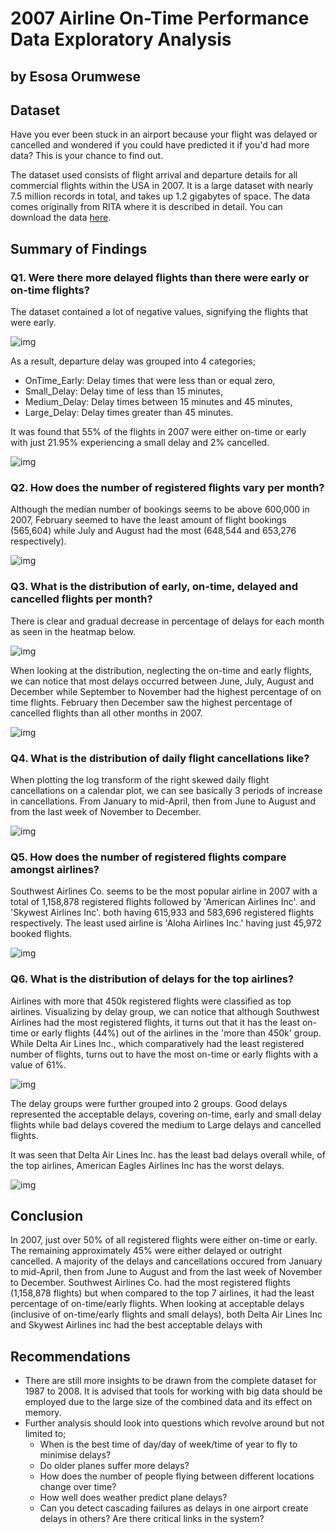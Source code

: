 # 2007 Airline On-Time Performance Data Exploratory Analysis
## by Esosa Orumwese

## Dataset
Have you ever been stuck in an airport because your flight was delayed or cancelled and wondered if you could have predicted it if you'd had more data? This is your chance to find out. 

The dataset used consists of flight arrival and departure details for all commercial flights within the USA in 2007. It is a large dataset with nearly 7.5 million records in total, and takes up 1.2 gigabytes of space. The data comes originally from RITA where it is described in detail. You can download the data [here](https://dataverse.harvard.edu/dataset.xhtml?persistentId=doi:10.7910/DVN/HG7NV7).


## Summary of Findings
### Q1. Were there more delayed flights than there were early or on-time flights?
The dataset contained a lot of negative values, signifying the flights that were early.

![img](figures/hist_flight_delay_minus25_to_30.png)

As a result, departure delay was grouped into 4 categories;
* OnTime_Early: Delay times that were less than or equal zero,
* Small_Delay: Delay time of less than 15 minutes,
* Medium_Delay: Delay times between 15 minutes and 45 minutes,
* Large_Delay: Delay times greater than 45 minutes.

It was found that 55% of the flights in 2007 were either on-time or early with just 21.95% experiencing a small delay and 2% cancelled.

![img](figures/flight_result_barchart.png)

### Q2. How does the number of registered flights vary per month?
Although the median number of bookings seems to be above 600,000 in 2007, February seemed to have the least amount of flight bookings (565,604) while July and August had the most (648,544 and 653,276 respectively).

![img](figures/no_of_booked_flights_per_month.png)

### Q3. What is the distribution of early, on-time, delayed and cancelled flights per month?
There is clear and gradual decrease in percentage of delays for each month as seen in the heatmap below. 

![img](figures/pct_of_DelayGroup_month.png)

When looking at the distribution, neglecting the on-time and early flights, we can notice that most delays occurred between June, July, August and December while September to November had the highest percentage of on time flights. February then December saw the highest percentage of cancelled flights than all other months in 2007.

![img](figures/pct_of_DelayGroup_month_except_OnTime.png)

### Q4. What is the distribution of daily flight cancellations like?
When plotting the log transform of the right skewed daily flight cancellations on a calendar plot, we can see basically 3 periods of increase in cancellations. From January to mid-April, then from June to August and from the last week of November to December.

![img](figures/calplot_log_daily_flight_cancellations.png)

### Q5. How does the number of registered flights compare amongst airlines?
Southwest Airlines Co. seems to be the most popular airline in 2007 with a total of 1,158,878 registered flights followed by 'American Airlines Inc'. and 'Skywest Airlines Inc'. both having 615,933 and 583,696 registered flights respectively. The least used airline is 'Aloha Airlines Inc.' having just 45,972 booked flights.

![img](figures/registered_flights_per_airline.png)

### Q6. What is the distribution of delays for the top airlines?
Airlines with more that 450k registered flights were classified as top airlines. Visualizing by delay group, we can notice that although Southwest Airlines had the most registered flights, it turns out that it has the least on-time or early flights (44%) out of the airlines in the 'more than 450k' group. While Delta Air Lines Inc., which comparatively had the least registered number of flights, turns out to have the most on-time or early flights with a value of 61%.

![img](figures/delay_group_for_top_airlines.png)

The delay groups were further grouped into 2 groups. Good delays represented the acceptable delays, covering on-time, early and small delay flights while bad delays covered the medium to Large delays and cancelled flights.

It was seen that Delta Air Lines Inc. has the least bad delays overall while, of the top airlines, American Eagles Airlines Inc has the worst delays.

![img](figures/top_airlines_pct_of_delays.png)

## Conclusion
In 2007, just over 50% of all registered flights were either on-time or early. The remaining approximately 45% were either delayed or outright cancelled. A majority of the delays and cancellations occured from January to mid-April, then from June to August and from the last week of November to December. Southwest Airlines Co. had the most registered flights (1,158,878 flights) but when compared to the top 7 airlines, it had the least percentage of on-time/early flights. When looking at acceptable delays (inclusive of on-time/early flights and small delays), both Delta Air Lines Inc and Skywest Airlines inc had the best acceptable delays with

## Recommendations
* There are still more insights to be drawn from the complete dataset for 1987 to 2008. It is advised that tools for working with big data should be employed due to the large size of the combined data and its effect on memory.
* Further analysis should look into questions which revolve around but not limited to;
  * When is the best time of day/day of week/time of year to fly to minimise delays?
  * Do older planes suffer more delays?
  * How does the number of people flying between different locations change over time?
  * How well does weather predict plane delays?
  * Can you detect cascading failures as delays in one airport create delays in others? Are there critical links in the system?